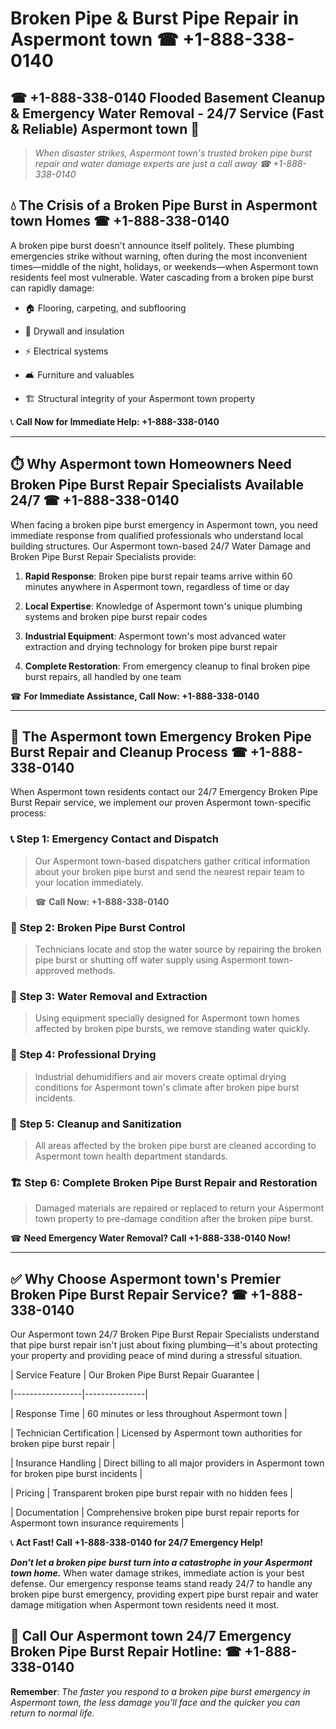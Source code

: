 # Broken Pipe & Burst Pipe Repair in Aspermont town ☎ +1-888-338-0140  
## ☎ +1-888-338-0140 Flooded Basement Cleanup & Emergency Water Removal - 24/7 Service (Fast & Reliable) Aspermont town 🚨  

> *When disaster strikes, Aspermont town's trusted broken pipe burst repair and water damage experts are just a call away ☎ +1-888-338-0140*  

## 💧 The Crisis of a Broken Pipe Burst in Aspermont town Homes ☎ +1-888-338-0140  

A broken pipe burst doesn't announce itself politely. These plumbing emergencies strike without warning, often during the most inconvenient times—middle of the night, holidays, or weekends—when Aspermont town residents feel most vulnerable. Water cascading from a broken pipe burst can rapidly damage:  

* 🏠 Flooring, carpeting, and subflooring  
* 🧱 Drywall and insulation  
* ⚡ Electrical systems  
* 🛋️ Furniture and valuables  
* 🏗️ Structural integrity of your Aspermont town property  

📞 **Call Now for Immediate Help: +1-888-338-0140**  

---  

## ⏱️ Why Aspermont town Homeowners Need Broken Pipe Burst Repair Specialists Available 24/7 ☎ +1-888-338-0140  

When facing a broken pipe burst emergency in Aspermont town, you need immediate response from qualified professionals who understand local building structures. Our Aspermont town-based 24/7 Water Damage and Broken Pipe Burst Repair Specialists provide:  

1. **Rapid Response**: Broken pipe burst repair teams arrive within 60 minutes anywhere in Aspermont town, regardless of time or day  
2. **Local Expertise**: Knowledge of Aspermont town's unique plumbing systems and broken pipe burst repair codes  
3. **Industrial Equipment**: Aspermont town's most advanced water extraction and drying technology for broken pipe burst repair  
4. **Complete Restoration**: From emergency cleanup to final broken pipe burst repairs, all handled by one team  

☎ **For Immediate Assistance, Call Now: +1-888-338-0140**  

---  

## 🔧 The Aspermont town Emergency Broken Pipe Burst Repair and Cleanup Process ☎ +1-888-338-0140  

When Aspermont town residents contact our 24/7 Emergency Broken Pipe Burst Repair service, we implement our proven Aspermont town-specific process:  

### 📞 Step 1: Emergency Contact and Dispatch  
> Our Aspermont town-based dispatchers gather critical information about your broken pipe burst and send the nearest repair team to your location immediately.  
> ☎ **Call Now: +1-888-338-0140**  

### 🚿 Step 2: Broken Pipe Burst Control  
> Technicians locate and stop the water source by repairing the broken pipe burst or shutting off water supply using Aspermont town-approved methods.  

### 🌊 Step 3: Water Removal and Extraction  
> Using equipment specially designed for Aspermont town homes affected by broken pipe bursts, we remove standing water quickly.  

### 💨 Step 4: Professional Drying  
> Industrial dehumidifiers and air movers create optimal drying conditions for Aspermont town's climate after broken pipe burst incidents.  

### 🧼 Step 5: Cleanup and Sanitization  
> All areas affected by the broken pipe burst are cleaned according to Aspermont town health department standards.  

### 🏗️ Step 6: Complete Broken Pipe Burst Repair and Restoration  
> Damaged materials are repaired or replaced to return your Aspermont town property to pre-damage condition after the broken pipe burst.  

☎ **Need Emergency Water Removal? Call +1-888-338-0140 Now!**  

---  

## ✅ Why Choose Aspermont town's Premier Broken Pipe Burst Repair Service? ☎ +1-888-338-0140  

Our Aspermont town 24/7 Broken Pipe Burst Repair Specialists understand that pipe burst repair isn't just about fixing plumbing—it's about protecting your property and providing peace of mind during a stressful situation.  

| Service Feature | Our Broken Pipe Burst Repair Guarantee |  
|-----------------|---------------|  
| Response Time | 60 minutes or less throughout Aspermont town |  
| Technician Certification | Licensed by Aspermont town authorities for broken pipe burst repair |  
| Insurance Handling | Direct billing to all major providers in Aspermont town for broken pipe burst incidents |  
| Pricing | Transparent broken pipe burst repair with no hidden fees |  
| Documentation | Comprehensive broken pipe burst repair reports for Aspermont town insurance requirements |  

📞 **Act Fast! Call +1-888-338-0140 for 24/7 Emergency Help!**  

***Don't let a broken pipe burst turn into a catastrophe in your Aspermont town home.*** When water damage strikes, immediate action is your best defense. Our emergency response teams stand ready 24/7 to handle any broken pipe burst emergency, providing expert pipe burst repair and water damage mitigation when Aspermont town residents need it most.  

## 📱 Call Our Aspermont town 24/7 Emergency Broken Pipe Burst Repair Hotline: ☎ +1-888-338-0140  

**Remember**: *The faster you respond to a broken pipe burst emergency in Aspermont town, the less damage you'll face and the quicker you can return to normal life.*